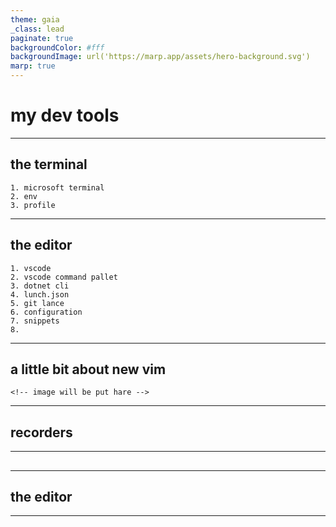 ```yaml
---
theme: gaia
_class: lead
paginate: true
backgroundColor: #fff
backgroundImage: url('https://marp.app/assets/hero-background.svg')
marp: true
---
```


# my dev tools

---

## the terminal

    1. microsoft terminal
    2. env
    3. profile
---

## the editor

    1. vscode
    2. vscode command pallet
    3. dotnet cli
    4. lunch.json
    5. git lance
    6. configuration
    7. snippets
    8. 

---

## a little bit about new vim

    <!-- image will be put hare -->

---

## recorders



---

## 

---

## the editor

---
